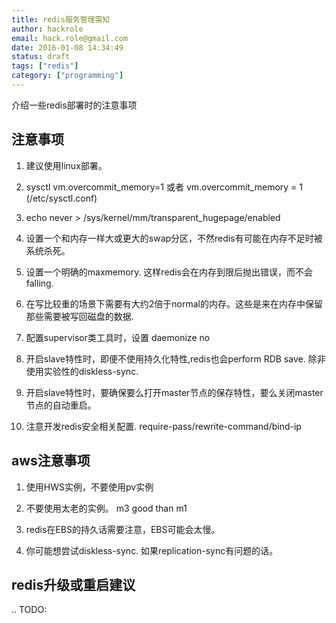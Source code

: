 ```yaml
---
title: redis服务管理需知
author: hackrole
email: hack.role@gmail.com
date: 2016-01-08 14:34:49
status: draft
tags: ["redis"]
category: ["programming"]
---
```





介绍一些redis部署时的注意事项

注意事项
--------

1) 建议使用linux部署。

2) sysctl vm.overcommit_memory=1 或者 vm.overcommit_memory = 1 (/etc/sysctl.conf)

3) echo never > /sys/kernel/mm/transparent_hugepage/enabled

4) 设置一个和内存一样大或更大的swap分区，不然redis有可能在内存不足时被系统杀死。

5) 设置一个明确的maxmemory. 这样redis会在内存到限后抛出错误，而不会falling.

6) 在写比较重的场景下需要有大约2倍于normal的内存。这些是来在内存中保留那些需要被写回磁盘的数据.

7) 配置supervisor类工具时，设置 daemonize no

8) 开启slave特性时，即便不使用持久化特性,redis也会perform RDB save. 除非使用实验性的diskless-sync.

9) 开启slave特性时，要确保要么打开master节点的保存特性，要么关闭master节点的自动重启。

10) 注意开发redis安全相关配置. require-pass/rewrite-command/bind-ip

aws注意事项
-----------

1) 使用HWS实例，不要使用pv实例

2) 不要使用太老的实例。 m3 good than m1

3) redis在EBS的持久话需要注意，EBS可能会太慢。

4) 你可能想尝试diskless-sync. 如果replication-sync有问题的话。

redis升级或重启建议
-------------------

.. TODO:
